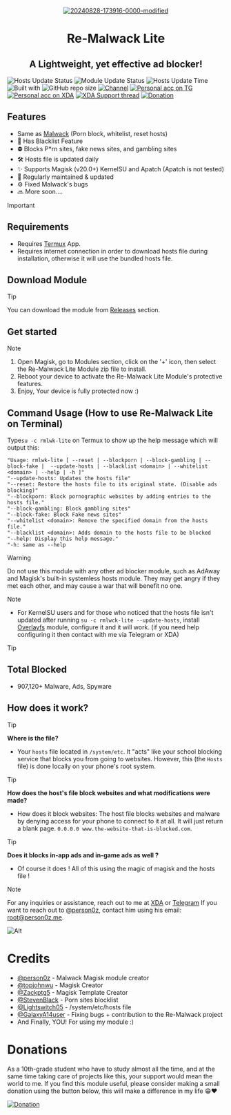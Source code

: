 <div align="center">
  
<a href="https://ibb.co/MRfcZnF"><img src="https://i.ibb.co/MRfcZnF/20240828-173916-0000-modified.png" alt="20240828-173916-0000-modified" border="0"></a>
</div>
<h1 align="center">Re-Malwack Lite</h1>
<h2 align="center">A Lightweight, yet effective ad blocker!</h2>

![Hosts Update Status](https://img.shields.io/badge/Hosts_update_status-Daily-green)
![Module Update Status](https://img.shields.io/badge/version-5.2.0-green)
![Hosts Update Time](https://img.shields.io/badge/Hosts_update_Time-≈19:30_UTC-green)
![Built with](https://img.shields.io/badge/Made_with-Love-red)
![GitHub repo size](https://img.shields.io/github/repo-size/ZG089/Re-Malwack)
[![Channel](https://img.shields.io/badge/Channel-ZGTechs-252850?color=blue&logo=telegram)](https://t.me/ZGTechs)
[![Personal acc on TG](https://img.shields.io/badge/Contact_Developer_via-Telegram-252850?color=blue&logo=telegram)](https://t.me/zgx_dev)
[![Personal acc on XDA](https://img.shields.io/badge/Contact_Developer_via-XDA-252850?color=orange&logo=xdadevelopers)](https://xdaforums.com/m/zg_dev.11432109/)
[![XDA Support thread](https://img.shields.io/badge/XDA_Support_thread-252850?color=gray&logo=xdadevelopers)](https://xdaforums.com/t/re-malwack-revival-of-malwack-module.4690049/)
[![Donation](https://img.shields.io/badge/Support%20Development-black?&logo=buymeacoffee&logoColor=black&logoSize=auto&color=%23FFDD00&cacheSeconds=2&link=https%3A%2F%2Fbuymeacoffee.com%2Fzg089&link=https%3A%2F%2Fbuymeacoffee.com%2Fzg089)](https://buymeacoffee.com/zg089)

## Features
- Same as [Malwack](https://github.com/Magisk-Modules-Alt-Repo/Malwack/#features) (Porn block, whitelist, reset hosts)
- 🚫 Has Blacklist Feature
- ⛔ Blocks P*rn sites, fake news sites, and gambling sites
- 🛠️ Hosts file is updated daily
- ✨ Supports Magisk (v20.0+) KernelSU and Apatch (Apatch is not tested)
- 🔧 Regularly maintained & updated
- ⚙️ Fixed Malwack's bugs 
- 🔜 More soon....

> [!IMPORTANT]
> ## Requirements
> - Requires [Termux](https://f-droid.org/en/packages/com.termux/) App.
> - Requires internet connection in order to download hosts file during installation, otherwise it will use the bundled hosts file.

## Download Module
> [!TIP]
> You can download the module from [Releases](https://github.com/ZG089/Re-Malwack/releases/latest) section.


## Get started
> [!NOTE]
> 1. Open Magisk, go to Modules section, click on the '+' icon, then select the Re-Malwack Lite Module zip file to install.
> 2. Reboot your device to activate the Re-Malwack Lite Module's protective features.
> 3. Enjoy, Your device is fully protected now :)

## Command Usage (How to use Re-Malwack Lite on Terminal)

Type``su -c rmlwk-lite`` on Termux to show up the help message which will output this:

```
"Usage: rmlwk-lite [ --reset | --blockporn | --block-gambling | --block-fake |  --update-hosts | --blacklist <domain> | --whitelist <domain> | --help | -h ]"
"--update-hosts: Updates the hosts file"
"--reset: Restore the hosts file to its original state. (Disable ads blocking)"
"--blockporn: Block pornographic websites by adding entries to the hosts file."
"--block-gambling: Block gambling sites"
"--block-fake: Block Fake news sites"
"--whitelist <domain>: Remove the specified domain from the hosts file."
"--blacklist <domain>: Adds domain to the hosts file to be blocked
"--help: Display this help message."
"-h: same as --help
```

> [!WARNING]
> Do not use this module with any other ad blocker module, such as AdAway and Magisk's built-in systemless hosts module. They may get angry if they met each other, and may cause a war that will benefit no one.

> [!NOTE]
> - For KernelSU users and for those who noticed that the hosts file isn't updated after running ``su -c rmlwck-lite --update-hosts``, install [Overlayfs](https://github.com/HuskyDG/magic_overlayfs) module, configure it and it will work. (if you need help configuring it then contact with me via Telegram or XDA)

> [!TIP]
> ## Total Blocked
> - 907,120+ Malware, Ads, Spyware

## How does it work?
> [!TIP]
> **Where is the file?**
> - Your ``hosts`` file located in ``/system/etc``. It "acts" like your school blocking service that blocks you from going to websites. However, this (the ``Hosts`` file) is done locally on your phone's root system. 

> [!TIP]
> **How does the host's file block websites and what modifications were made?**
> - How does it block websites: The host file blocks websites and malware by denying access for your phone to connect to it at all. It will just return a blank page. ``0.0.0.0 www.the-website-that-is-blocked.com``.

> [!TIP]
> **Does it blocks in-app ads and in-game ads as well ?**
> - Of course it does ! All of this using the magic of magisk and the hosts file !

> [!NOTE]
> For any inquiries or assistance, reach out to me at [XDA](https://xdaforums.com/m/zg_dev.11432109/) or [Telegram](https://t.me/zgx_dev)
> If you want to reach out to [@person0z](https://github.com/Person0z), contact him using his email: root@person0z.me.


![Alt](https://repobeats.axiom.co/api/embed/68b1a4a787eada857f93b0f5667d4799d796346e.svg)

# Credits
- [@person0z](https://github.com/Person0z) - Malwack Magisk module creator
- [@topjohnwu](https://github.com/topjohnwu) - Magisk Creator
- [@Zackptg5](https://github.com/Zackptg5/MMT-Extended) - Magisk Template Creator
- [@StevenBlack](https://github.com/StevenBlack/hosts) - Porn sites blocklist
- [@Lightswitch05](https://github.com/Lightswitch05/hosts) - /system/etc/hosts file
- [@GalaxyA14user](https://github.com/GalaxyA14user) - Fixing bugs + contribution to the Re-Malwack project
- And Finally, YOU! For using my module :)

# Donations

As a 10th-grade student who have to study almost all the time, and at the same time taking care of projects like this, your support would mean the world to me. If you find this module useful, please consider making a small donation using the button below, this will make a difference in my life 😁❤️

[![Donation](https://img.shields.io/badge/BUY_ME_A_COFFEE-black?&logo=buymeacoffee&logoColor=black&style=for-the-badge&logoSize=50&color=%23FFDD00&cacheSeconds=2&link=https%3A%2F%2Fbuymeacoffee.com%2Fzg089&link=https%3A%2F%2Fbuymeacoffee.com%2Fzg089)](https://buymeacoffee.com/zg089)
